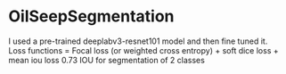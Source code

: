 # OilSeepSegmentation
I used a pre-trained deeplabv3-resnet101 model and then fine tuned it.<br/>
Loss functions = Focal loss (or weighted cross entropy) + soft dice loss + mean iou loss
0.73 IOU for segmentation of 2 classes
